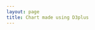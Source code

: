 ```yaml
---
layout: page
title: Chart made using D3plus
---
```


<script src="http://www.d3plus.org/js/d3.js"></script>
<script src="http://www.d3plus.org/js/d3plus.js"></script>

<div id="viz" style="width:600px; height:400px;"></div>

<script>
  var data = [
	{"Education level":"No HS diploma","Year":2005,"Percent":25.5},
	{"Education level":"HS grad","Year":2005,"Percent":24.6},
	{"Education level":"Some college","Year":2005,"Percent":23.5},
	{"Education level":"Associate degree","Year":2005,"Percent":20.9},
	{"Education level":"Undergrad degree","Year":2005,"Percent":10.7},
	{"Education level":"Grad degree","Year":2005,"Percent":7.1},
	{"Education level":"No HS diploma","Year":2014,"Percent":22.9},
	{"Education level":"HS grad","Year":2014,"Percent":21.7},
	{"Education level":"Some college","Year":2014,"Percent":19.7},
	{"Education level":"Associate degree","Year":2014,"Percent":17.1},
	{"Education level":"Undergrad degree","Year":2014,"Percent":7.9},
	{"Education level":"Grad degree","Year":2014,"Percent":5.4}
	]

  var visualization = d3plus.viz()
    .container("#viz")
    .data(data)
    .type("bar")
    .id("Year")
    .x("Education level")
    .y("Percent")
    .draw()
</script>